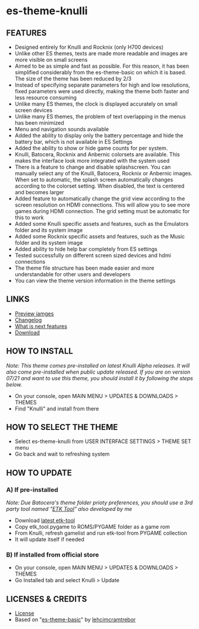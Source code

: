 # es-theme-knulli
## FEATURES
- Designed entirely for Knulli and Rocknix (only H700 devices)
- Unlike other ES themes, texts are made more readable and images are more visible on small screens
- Aimed to be as simple and fast as possible. For this reason, it has been simplified considerably from the es-theme-basic on which it is based. The size of the theme has been reduced by 2/3
- Instead of specifying separate parameters for high and low resolutions, fixed parameters were used directly, making the theme both faster and less resource consuming
- Unlike many ES themes, the clock is displayed accurately on small screen devices
- Unlike many ES themes, the problem of text overlapping in the menus has been minimized
- Menu and navigation sounds available
- Added the ability to display only the battery percentage and hide the battery bar, which is not available in ES Settings
- Added the ability to show or hide game counts for per system. 
- Knulli, Batocera, Rocknix and Anbernic colorsets are available. This makes the interface look more integrated with the system used
- There is a feature to change and disable splashscreen. You can manually select any of the Knulli, Batocera, Rocknix or Anbernic images. When set to automatic, the splash screen automatically changes according to the colorset setting. When disabled, the text is centered and becomes larger
- Added feature to automatically change the grid view according to the screen resolution on HDMI connections. This will allow you to see more games during HDMI connection. The grid setting must be automatic for this to work
- Added some Knulli specific assets and features, such as the Emulators folder and its system image
- Added some Rocknix specific assets and features, such as the Music folder and its system image
- Added ability to hide help bar completely from ES settings
- Tested successfully on different screen sized devices and hdmi connections
- The theme file structure has been made easier and more understandable for other users and developers
- You can view the theme version information in the theme settings
## LINKS
- [Preview iamges](https://github.com/symbuzzer/es-theme-knulli/blob/main/screenshots/README.md)
- [Changelog](https://github.com/symbuzzer/es-theme-knulli/blob/main/CHANGELOG.md)
- [What is next features](https://github.com/symbuzzer/es-theme-knulli/blob/main/ROADMAP.md)
- [Download](https://github.com/symbuzzer/es-theme-knulli/releases/latest/download/es-theme-knulli.zip)
## HOW TO INSTALL
  *Note: This theme comes pre-installed on latest Knulli Alpha releases. It will also come pre-installed when public update released. If you are on version 07/21 and want to use this theme, you should install it by following the steps below.*
- On your console, open MAIN MENU > UPDATES & DOWNLOADS > THEMES
- Find "Knulli" and install from there

## HOW TO SELECT THE THEME
- Select es-theme-knulli from USER INTERFACE SETTINGS > THEME SET menu
- Go back and wait to refreshing system

## HOW TO UPDATE
### A) If pre-installed
*Note: Due Batocera's theme folder prioty preferences, you should use a 3rd party tool named "[ETK Tool](https://github.com/symbuzzer/etk_tool)" also developed by me*
- Download [latest etk-tool](https://github.com/symbuzzer/etk_tool/releases/latest/download/etk_tool.pygame)
- Copy etk_tool.pygame to ROMS/PYGAME folder as a game rom
- From Knulli, refresh gamelist and run etk-tool from PYGAME collection
- It will update itself if needed
### B) If installed from official store
- On your console, open MAIN MENU > UPDATES & DOWNLOADS > THEMES
- Go Installed tab and select Knulli > Update

## LICENSES & CREDITS
- [License](https://github.com/symbuzzer/es-theme-knulli/blob/main/LICENSE)
- Based on "[es-theme-basic](https://github.com/lehcimcramtrebor/es-theme-basic)" by [lehcimcramtrebor](https://github.com/lehcimcramtrebor)
